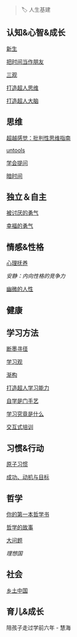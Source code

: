 > 🏷️ 人生基建


## 认知&心智&成长

<a href="https://b.xinshengdaxue.com/index.html" target="_blank">新生</a>

<a href="https://lixiaolai.com/#/befriending-time/?id=%e6%8a%8a%e6%97%b6%e9%97%b4%e5%bd%93%e4%bd%9c%e6%9c%8b%e5%8f%8b" target="_blank">把时间当作朋友</a>

<a href="https://www.notion.so/1d3d9fc2972d4083a21546dfd9f6fe62" target="_blank">三观</a>

<a href="https://github.com/xdite/mind-hack/tree/master" target="_blank">打造超人思维</a>

<a href="https://github.com/xdite/memory-hack" target="_blank">打造超人大脑</a>

## 思维

<a href="https://book.douban.com/subject/4903266/" target="_blank">超越感觉：批判性思维指南</a>

<a href="https://untools.co/" target="_blank">untools</a>

<a href="https://book.douban.com/subject/20428922/" target="_blank">学会提问</a>

<a href="https://book.douban.com/subject/6709809/" target="_blank">暗时间</a>

## 独立＆自主

<a href="https://book.douban.com/subject/26369699/" target="_blank">被讨厌的勇气</a>

<a href="https://book.douban.com/subject/27039296/" target="_blank">幸福的勇气</a>

## 情感&性格

<a href="https://book.douban.com/subject/35478853/" target="_blank">心理抚养</a>

*安静：内向性格的竞争力*

<a href="https://book.douban.com/subject/33374389/" target="_blank">幽微的人性</a>

## 健康

## 学习方法

<a href="https://www.notion.so/8a31a0a850e54d8a853aea712dc6efbf" target="_blank">断墨寻径</a>

<a href="https://www.notion.so/b1b2c6babfd642cd8787226959a32c52" target="_blank">学习观</a>

<a href="https://www.notion.so/e56a59d340b449dd8ae8b849e67eaf85" target="_blank">渐构</a>

<a href="https://github.com/xdite/learn-hack" target="_blank">打造超人学习能力</a>

<a href="https://lixiaolai.com/#/the-craft-of-selfteaching/" target="_blank">自学是门手艺</a>

<a href="https://book.douban.com/subject/35082292/" target="_blank">学习究竟是什么</a>

<a href="https://book.douban.com/subject/34465120/" target="_blank">交互式培训</a>

## 习惯&行动

<a href="https://book.douban.com/subject/34326931/" target="_blank">原子习惯</a>

<a href="https://book.douban.com/subject/22994632/" target="_blank">成功、动机与目标</a>

## 哲学

<a href="https://weread.qq.com/web/reader/f21325505ddb4ef21929410" target="_blank">你的第一本哲学书</a>

<a href="https://book.douban.com/subject/14439405/" target="_blank">哲学的故事</a>

<a href="https://book.douban.com/subject/1071227/" target="_blank">大问题</a>

*理想国*

## 社会

<a href="https://book.douban.com/subject/1795079/" target="_blank">乡土中国</a>

## 育儿&成长

陪孩子走过学前六年 - 慧海
